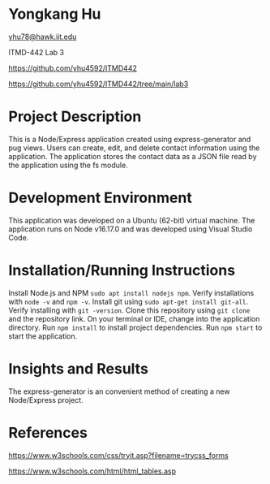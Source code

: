 # Yongkang Hu
yhu78@hawk.iit.edu

ITMD-442 Lab 3

https://github.com/yhu4592/ITMD442

https://github.com/yhu4592/ITMD442/tree/main/lab3

# Project Description
This is a Node/Express application created using express-generator and pug views. Users can create, edit, and delete contact information using the application. The application stores the contact data as a JSON file read by the application using the fs module.

# Development Environment
This application was developed on a Ubuntu (62-bit) virtual machine. The application runs on Node v16.17.0 and was developed using Visual Studio Code.

# Installation/Running Instructions
Install Node.js and NPM `sudo apt install nodejs npm`. Verify installations with `node -v` and `npm -v`. Install git using `sudo apt-get install git-all`. Verify installing with `git -version`. Clone this repository using `git clone` and the repository link. On your terminal or IDE, change into the application directory. Run `npm install` to install project dependencies. Run `npm start` to start the application.

# Insights and Results
The express-generator is an convenient method of creating a new Node/Express project.

# References
https://www.w3schools.com/css/tryit.asp?filename=trycss_forms

https://www.w3schools.com/html/html_tables.asp
